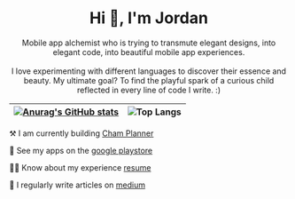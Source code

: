 <h1 align="center">Hi 👋, I'm Jordan</h1>
<p align="center">Mobile app alchemist who is trying to transmute elegant designs, into elegant code, into beautiful mobile app experiences. <br/><br/>I love experimenting with different languages to discover their essence and beauty. My ultimate goal? To find the playful spark of a curious child reflected in every line of code I write. :)</p>


| [![Anurag's GitHub stats](https://github-readme-stats.vercel.app/api?username=jordan-jakisa&show_icons=true&theme=transparent)](https://github.com/anuraghazra/github-readme-stats) | ![Top Langs](https://github-readme-stats.vercel.app/api/top-langs/?username=jordan-jakisa&layout=compact&theme=transparent)    |
| --------- | --------- |

⚒️ I am currently building [Cham Planner](https://play.google.com/store/apps/details?id=com.wankai.mealplannerpro)

📇 See my apps on the [google playstore](https://play.google.com/store/apps/dev?id=7809841656027328575)

👷‍♂️ Know about my experience [resume](https://jordan-jakisa.github.io/resume_jordan/)

📝 I regularly write articles on [medium](https://medium.com/@jordan-mungujakisa)
